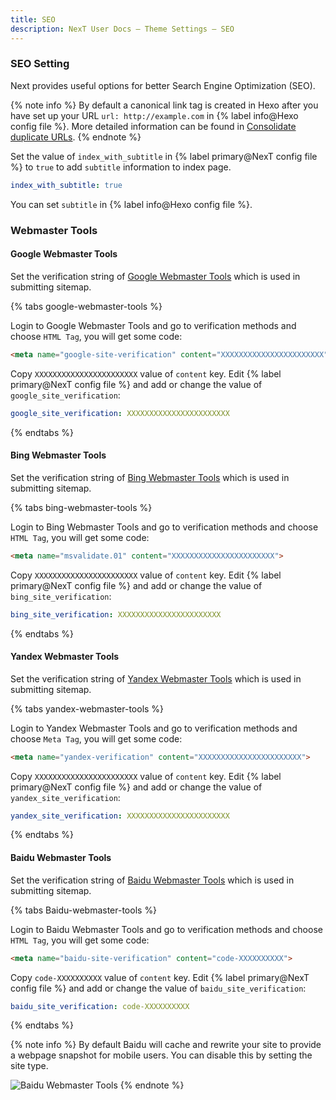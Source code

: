 ```yaml
---
title: SEO
description: NexT User Docs – Theme Settings – SEO
---
```


### SEO Setting

Next provides useful options for better Search Engine Optimization (SEO).

{% note info %}
By default a canonical link tag is created in Hexo after you have set up your URL `url: http://example.com` in {% label info@Hexo config file %}. More detailed information can be found in [Consolidate duplicate URLs](https://support.google.com/webmasters/answer/139066).
{% endnote %}

Set the value of `index_with_subtitle` in {% label primary@NexT config file %} to `true` to add `subtitle` information to index page.

```yml NexT config file
index_with_subtitle: true
```

You can set `subtitle` in {% label info@Hexo config file %}.

### Webmaster Tools

#### Google Webmaster Tools

Set the verification string of [Google Webmaster Tools](https://developers.google.com/search) which is used in submitting sitemap.

{% tabs google-webmaster-tools %}
<!-- tab Get Verification Code → -->
Login to Google Webmaster Tools and go to verification methods and choose `HTML Tag`, you will get some code:

```html
<meta name="google-site-verification" content="XXXXXXXXXXXXXXXXXXXXXXX">
```
<!-- endtab -->

<!-- tab NexT Config -->
Copy `XXXXXXXXXXXXXXXXXXXXXXX` value of `content` key.
Edit {% label primary@NexT config file %} and add or change the value of `google_site_verification`:

```yml NexT config file
google_site_verification: XXXXXXXXXXXXXXXXXXXXXXX
```
<!-- endtab -->
{% endtabs %}

#### Bing Webmaster Tools

Set the verification string of [Bing Webmaster Tools](https://www.bing.com/webmasters) which is used in submitting sitemap.

{% tabs bing-webmaster-tools %}
<!-- tab Get Verification Code → -->
Login to Bing Webmaster Tools and go to verification methods and choose `HTML Tag`, you will get some code:

```html
<meta name="msvalidate.01" content="XXXXXXXXXXXXXXXXXXXXXXX">
```
<!-- endtab -->

<!-- tab NexT Config -->
Copy `XXXXXXXXXXXXXXXXXXXXXXX` value of `content` key.
Edit {% label primary@NexT config file %} and add or change the value of `bing_site_verification`:

```yml NexT config file
bing_site_verification: XXXXXXXXXXXXXXXXXXXXXXX
```
<!-- endtab -->
{% endtabs %}

#### Yandex Webmaster Tools

Set the verification string of [Yandex Webmaster Tools](https://webmaster.yandex.ru/) which is used in submitting sitemap.

{% tabs yandex-webmaster-tools %}
<!-- tab Get Verification Code → -->
Login to Yandex Webmaster Tools and go to verification methods and choose `Meta Tag`, you will get some code:

```html
<meta name="yandex-verification" content="XXXXXXXXXXXXXXXXXXXXXXX">
```
<!-- endtab -->

<!-- tab NexT Config -->
Copy `XXXXXXXXXXXXXXXXXXXXXXX` value of `content` key.
Edit {% label primary@NexT config file %} and add or change the value of `yandex_site_verification`:

```yml NexT config file
yandex_site_verification: XXXXXXXXXXXXXXXXXXXXXXX
```
<!-- endtab -->
{% endtabs %}

#### Baidu Webmaster Tools

Set the verification string of [Baidu Webmaster Tools](https://ziyuan.baidu.com/site/) which is used in submitting sitemap.

{% tabs Baidu-webmaster-tools %}
<!-- tab Get Verification Code → -->
Login to Baidu Webmaster Tools and go to verification methods and choose `HTML Tag`, you will get some code:

```html
<meta name="baidu-site-verification" content="code-XXXXXXXXXX">
```
<!-- endtab -->

<!-- tab NexT Config -->
Copy `code-XXXXXXXXXX` value of `content` key.
Edit {% label primary@NexT config file %} and add or change the value of `baidu_site_verification`:

```yml NexT config file
baidu_site_verification: code-XXXXXXXXXX
```
<!-- endtab -->
{% endtabs %}

{% note info %}
By default Baidu will cache and rewrite your site to provide a webpage snapshot for mobile users. You can disable this by setting the site type.

![Baidu Webmaster Tools](/images/baidu.png)
{% endnote %}

